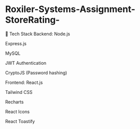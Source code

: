 ﻿# Roxiler-Systems-Assignment-StoreRating-
🧩 Tech Stack
Backend:
Node.js

Express.js

MySQL

JWT Authentication

CryptoJS (Password hashing)

Frontend:
React.js

Tailwind CSS

Recharts

React Icons

React Toastify

